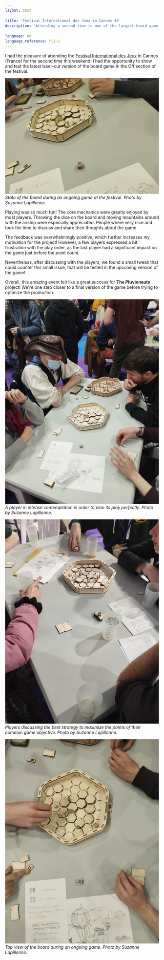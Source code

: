 ```yaml
---
layout: post

title: 'Festival International des Jeux in Cannes #2'
description: 'Attending a second time to one of the largest board game festival of France.'

language: en
language_reference: fij-2
---
```


I had the pleasure of attending the [Festival International des Jeux](https://www.festivaldesjeux-cannes.com/en/) in Cannes (France) for the second time this weekend! 
I had the opportunity to show and test the latest laser-cut version of the board game in the Off section of the festival.

![Festival Picture 2](/assets/images/pics/2023-2-26-fij-cannes/2.jpg)
*State of the board during an ongoing game at the festival. Photo by Suzanne Lapillonne.*

Playing was so much fun! The core mechanics were greatly enjoyed by most players. 
Throwing the dice on the board and moving mountains around with the airship were especially appreciated.
People where very nice and took the time to discuss and share their thoughts about the game.

The feedback was overwhelmingly positive, which further increases my motivation for the project! 
However, a few players expressed a bit frustration with the play order, as the last player had a significant impact on the game just before the point count.

Nevertheless, after discussing with the players, we found a small tweak that could counter this small issue, that will be tested in the upcoming version of the game!

Overall, this amazing event felt like a great success for **The Pluvionauts** project!
We're one step closer to a final version of the game before trying to optimize the production.

![Festival Picture 3](/assets/images/pics/2023-2-26-fij-cannes/3.jpg)
*A player in intense contemplation in order to plan its play perfectly. Photo by Suzanne Lapillonne.*

![Festival Picture 0](/assets/images/pics/2023-2-26-fij-cannes/0.jpg)
*Players discussing the best strategy to maximize the points of their common game objective. Photo by Suzanne Lapillonne.*

![Festival Picture 1](/assets/images/pics/2023-2-26-fij-cannes/1.jpg)
*Top view of the board during an ongoing game. Photo by Suzanne Lapillonne.*

